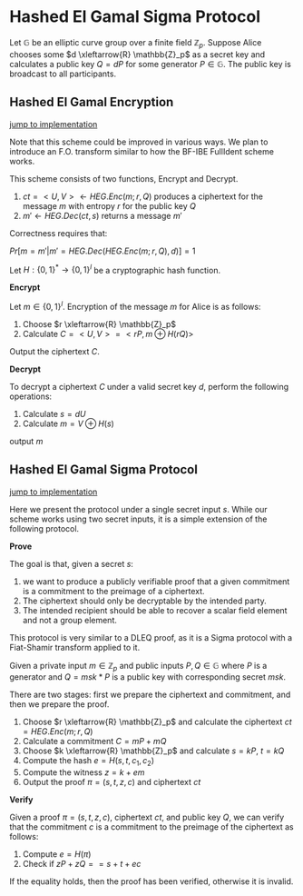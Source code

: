 # Hashed El Gamal Sigma Protocol

Let $\mathbb{G}$ be an elliptic curve group over a finite field $\mathbb{Z}_p$. Suppose Alice chooses some $d \xleftarrow{R} \mathbb{Z}_p$ as a secret key and calculates a public key $Q = dP$ for some generator $P \in \mathbb{G}$. The public key is broadcast to all participants.

## Hashed El Gamal Encryption

[jump to implementation](../etf-crypto-primitives/src/encryption/hashed_el_gamal.rs)

Note that this scheme could be improved in various ways. We plan to introduce an F.O. transform similar to how the BF-IBE FullIdent scheme works.

This scheme consists of two functions, Encrypt and Decrypt.

1. $ct = <U, V> \leftarrow HEG.Enc(m; r, Q)$ produces a ciphertext for the message $m$ with entropy $r$ for the public key $Q$
2. $m' \leftarrow HEG.Dec(ct, s)$ returns a message $m'$

Correctness requires that:

$Pr \left [m = m ' | m ' = HEG.Dec(HEG.Enc(m;r, Q), d) \right ] = 1$

Let $H: \{0, 1\}^* \to \{0, 1\}^l$ be a cryptographic hash function.

**Encrypt**

Let $m \in \{0, 1\}^l$. Encryption of the message $m$ for Alice is as follows:

1. Choose $r \xleftarrow{R} \mathbb{Z}_p$
2. Calculate $C = <U, V> = <rP, m \oplus H(rQ)>$

Output the ciphertext $C$.

**Decrypt**

To decrypt a ciphertext $C$ under a valid secret key $d$, perform the following operations:

1. Calculate $s = dU$
2. Calculate $m = V \oplus H(s)$

output $m$


## Hashed El Gamal Sigma Protocol

[jump to implementation](../etf-crypto-primitives/src/proofs/hashed_el_gamal_sigma.rs)

Here we present the protocol under a single secret input $s$. While our scheme works using two secret inputs, it is a simple extension of the following protocol.

**Prove**

The goal is that, given a secret $s$:
1. we want to produce a publicly verifiable proof that a given commitment is a commitment to the preimage of a ciphertext. 
2. The ciphertext should only be decryptable by the intended party.
3. The intended recipient should be able to recover a scalar field element and not a group element.

This protocol is very similar to a DLEQ proof, as it is a Sigma protocol with a Fiat-Shamir transform applied to it.

Given a private input $m \in \mathbb{Z}_p$ and public inputs $P, Q \in \mathbb{G}$ where $P$ is a generator and $Q = msk * P$ is a public key with corresponding secret $msk$.

There are two stages: first we prepare the ciphertext and commitment, and then we prepare the proof.

1. Choose $r \xleftarrow{R} \mathbb{Z}_p$ and calculate the ciphertext $ct = HEG.Enc(m; r, Q)$
2. Calculate a commitment $C = mP + mQ$
3. Choose $k \xleftarrow{R} \mathbb{Z}_p$ and calculate $s = kP$, $t = kQ$
4. Compute the hash $e = H(s, t, c_1, c_2)$
5. Compute the witness $z = k + em$
6. Output the proof $\pi = (s, t, z, c)$ and ciphertext $ct$

**Verify**

Given a proof $\pi = (s, t, z, c)$, ciphertext $ct$, and public key $Q$, we can verify that the commitment $c$ is a commitment to the preimage of the ciphertext as follows:

1. Compute $e = H(\pi)$
2. Check if $zP + zQ == s + t + ec$

If the equality holds, then the proof has been verified, otherwise it is invalid.